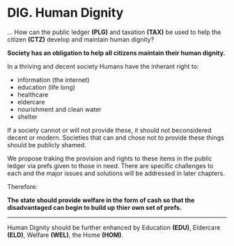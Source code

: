 # DIG. Human Dignity

... How can the public ledger **(PLG)** and taxation **(TAX)** be used to help the citizen **(CTZ)** develop and maintain human dignity?

**Society has an obligation to help all citizens maintain their human dignity.**

In a thriving and decent society Humans have the inherant right to:

- information (the internet)
- education (life long)
- healthcare
- eldercare
- nourishment and clean water
- shelter

If a society cannot or will not provide these, it should not beconsidered decent or modern. Societies that can and chose not to provide these things should be publicly shamed.

We propose traking the provision and rights to these items in the public ledger via prefs given to those in need.  There are specific challenges to each and the major issues and solutions will be addressed in later chapters.



Therefore:

**The state should provide welfare in the form of cash so that the disadvantaged can begin to build up thier own set of prefs.**

----------

Human Dignity should be further enhanced by Education **(EDU)**, Eldercare **(ELD)**, Welfare **(WEL)**, the Home **(HOM)**.






